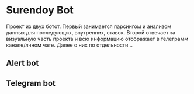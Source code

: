 # Surendoy Bot
  Проект из двух ботот. Первый занимается парсингом и анализом данных для последующих, внутренних, ставок. Второй отвечает за визуальную часть проекта и всю информацию отображает в телеграмм канале/лчном чате. Далее о них по отдельности...   
## Alert bot

## Telegram bot
